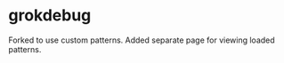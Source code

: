 grokdebug
=========
Forked to use custom patterns.
Added separate page for viewing loaded patterns.
